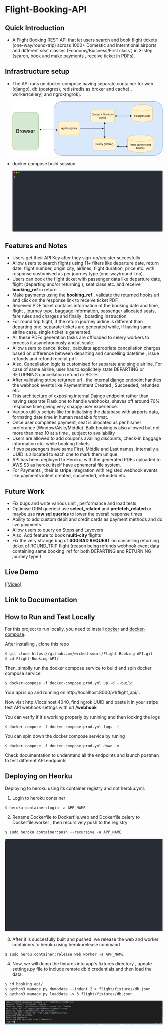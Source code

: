 
# Flight-Booking-API


## Quick Introduction
* A Flight Booking REST API that let users search and book flight tickets (one-way/round-trip) across 1000+ Domestic and Interntional airports and different seat classes (Economy/Buisness/First class ) in 3-step (search, book and make payments , receive ticket in PDFs). 


## Infrastructure setup
* The API runs on docker compose having separate container for web (django), db (postgres), redis(redis as broker and cache) , worker(celery) and ngrok(ngrok).

    ![containers](images/containers.drawio.png)

* docker compose build session

    ![compose build](images/demo.svg)





## Features and Notes
*  Users get their API Key after they sign-up/register succesfully
* Allow users to search flights using 11+ filters like departure date, return date, flight number, origin city, airlines, flight duration, price etc. with response customised as per journey type (one-way/round-trip).
* Users can book the  flight ticket with passenger data like departure date, flight (departing and/or returning ), seat class etc. and receive **booking_ref** in return
*  Make payments using the **booking_ref** , validate the returned hooks url and click on the response link to receive ticket PDF
* Received PDF ticket contains information of the booking date and time, flight , journey type, baggage information, passenger allocated seats, fare rules and charges and finally , boarding instruction
* For round trip flight, if the return journey airline is different than departing one, separate tickets are generated while, if having same airline case..single ticket is generated.
* All these PDFs generation tasks are offloaded to celery workers to process it asynchronously and at scale.
* Allow users to cancel ticket , calculate appropriate cancellation charges based on difference between departing and cancelling datetime , issue refunds and refund receipt pdf.
* Also, Cancellation logic is customised for separate and single airline. For case of same airline, user has to explicitely state DEPARTING or RETURNING cancellation refund or BOTH.
* After validating stripe returned url , the internal django endpoint handles the webhook events like PaymentIntent Created , Succeeded, refunded etc.
* This architecture of exposing internal Dajngo endpoint rather than having separate Flask one to handle webhooks, shaves off around 70% response time giving very snappy user experience.
*  Various utility scripts like for initialising the database with airports data, formating date time in human readable format.
* Once user completes payment, seat is allocated as per his/her preferance (Window/Aisle/Middle). Bulk booking is also allowed but not more than max 10 at a time , subject to availability
* Users are allowed to add coupons availing discounts, check-in baggage information etc. while booking tickets
* If two passengers have same First, Middle and Last names, internally a UUID is allocated to each one to mark them unique
* API has been deployed to Heroku, with the generated PDFs uploaded to AWS S3 as heroku itself have ephemeral file system.
* For Payments , their is stripe integration with registed webhook events like payments intent created, succeeded, refunded etc.



## Future Work

* Fix bugs and write various unit , performance and load tests 
* Optimise ORM queries/ use **select_related** and **prefetch_related** or maybe use **raw sql queries** to lower the overall response times 
* ‌Ability to add custom debit and credit cards as payment methods and do live payments
* Allow users to query on Stops and Layovers 
*  Also, Add feature to book **multi-city** flights
* Fix the very strange bug of **400 BAD REQUEST** on cancelling returning ticket of ROUND_TRIP flight (reason being refunds webhook event data containing same booking_ref for both DEPARTING and RETURNING journey type!)

## Live Demo

 [![Video]](https://github.com/wicked-smart/Flight-Booking-API/assets/46626672/d8caf614-9dae-467e-b777-e225344bf5af)



## Link to Documentation

## How to Run and Test Locally

For this project to run locally, you need to install [docker](https://docs.docker.com/engine/install/) and [docker-compose](https://docs.docker.com/compose/install/).

After installing , clone this repo
```
$ git clone https://github.com/wicked-smart/Flight-Booking-API.git
$ cd Flight-Booking-API/

```

Then, simplly run the docker compose service to build and spin docker compose service
```
$ docker-compose -f docker-compose.prod.yml up -d --build 
```

Your api is up and running on http://localhost:8000/v1/flight_api/ .

Now visit  http://localhost:4040, find ngrok UUID and paste it in your stripe test API webhook settngs with url **<uuid>/webhook**

You can verify if it's working properly by runining and then looking the logs
```
$ docker-compose -f docker-compose.prod.yml logs -f
```

You can spin down the docker compose service by runing
```
$ docker-compose -f docker-compose.prod.yml down -v
```

 Check documentation to understand all the endpoints and launch postman to test different API endpoints 


## Deploying on Heorku

Deploying to heroku using its container registry and not heroku.yml.

1. Login to heroku container 
```
$ heroku container:login -a APP_NAME
```
2. Rename Dockerfile to Dockerfile.web and Dcokerfile.celery to Dockerfile.worker , then recursively push to the registry

```
$ sudo heroku container:push --recursive -a APP_NAME
```
![docker build](images/demo_output.svg)

3. After it is succesfully built and pushed ,we release the web and worker containers to heroku using herokurelease command

```
$ sudo herou container:release web worker -a APP_NAME
```

4. Now, we will dump the fixtures into app's fixtures directory , update settings.py file to include remote db'd credentials and then load the data.

```
$ cd booking_api/
$ python3 manage.py dumpdata --indent 2 > flight/fixtures/db.json
$ python3 manage.py loaddata -v 3 flight/fixtures/db.json
```

![loaddata output](images/fixture.png)


